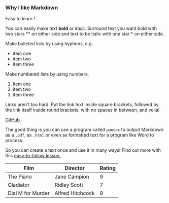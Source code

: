### Why I like Markdown

Easy to learn !

You can easily make text **bold** or *italic*. Surround text you want bold with two stars ** on either side and text to be italic with one star * on either side.

Make bulleted lists by using hyphens, e.g.

- item one
- item two
- item three

Make numbered lists by using numbers.

1. item one
2. item two
3. item three


Links aren't too hard. Put the link text inside square brackets, followed by the link itself inside round brackets, with no spaces in between, and voila!

[GitHub](https://github.com)

The good thing is you can use a program called `pandoc` to output Markdown as a `.pdf`, as `.html` or even as formatted text for a program like Word to process.

So you can create a text once and use it in many ways! Find out more with this [easy-to-follow lesson.](https://programminghistorian.org/en/lessons/sustainable-authorship-in-plain-text-using-pandoc-and-markdown)  

Film | Director | Rating
---|---|---
The Piano| Jane Campion | 9
Gladiator | Ridley Scott| 7
Dial M for Murder | Alfred Hitchcock | 9
